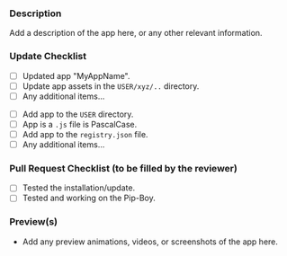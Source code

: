### Description

Add a description of the app here, or any other relevant information.

### Update Checklist

<!-- If this is an app/game update, here's an example template to use. -->

- [ ] Updated app "MyAppName".
- [ ] Update app assets in the `USER/xyz/..` directory.
- [ ] Any additional items...

<!-- If this is a new app/game, here's an example template to use. -->

- [ ] Add app to the `USER` directory.
- [ ] App is a `.js` file is PascalCase.
- [ ] Add app to the `registry.json` file.
- [ ] Any additional items...

### Pull Request Checklist (to be filled by the reviewer)

- [ ] Tested the installation/update.
- [ ] Tested and working on the Pip-Boy.

### Preview(s)

- Add any preview animations, videos, or screenshots of the app here.
